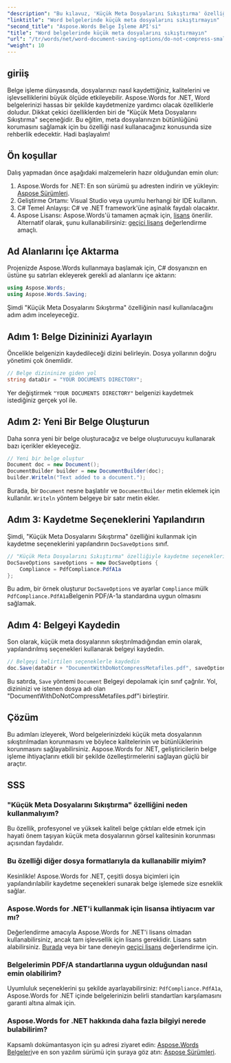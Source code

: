 ```yaml
---
"description": "Bu kılavuz, 'Küçük Meta Dosyalarını Sıkıştırma' özelliğinin kullanım sürecini adım adım anlatarak, belgelerinizin kaydetme işlemi boyunca bütünlüğünü ve kalitesini korumasını sağlar."
"linktitle": "Word belgelerinde küçük meta dosyalarını sıkıştırmayın"
"second_title": "Aspose.Words Belge İşleme API'si"
"title": "Word belgelerinde küçük meta dosyalarını sıkıştırmayın"
"url": "/tr/words/net/word-document-saving-options/do-not-compress-small-metafiles-word-documents/"
"weight": 10
---
```


## giriiş

Belge işleme dünyasında, dosyalarınızı nasıl kaydettiğiniz, kalitelerini ve işlevselliklerini büyük ölçüde etkileyebilir. Aspose.Words for .NET, Word belgelerinizi hassas bir şekilde kaydetmenize yardımcı olacak özelliklerle doludur. Dikkat çekici özelliklerden biri de "Küçük Meta Dosyalarını Sıkıştırma" seçeneğidir. Bu eğitim, meta dosyalarınızın bütünlüğünü korumasını sağlamak için bu özelliği nasıl kullanacağınız konusunda size rehberlik edecektir. Hadi başlayalım!

## Ön koşullar

Dalış yapmadan önce aşağıdaki malzemelerin hazır olduğundan emin olun:

1. Aspose.Words for .NET: En son sürümü şu adresten indirin ve yükleyin: [Aspose Sürümleri](https://releases.aspose.com/words/net/).
2. Geliştirme Ortamı: Visual Studio veya uyumlu herhangi bir IDE kullanın.
3. C# Temel Anlayışı: C# ve .NET framework'üne aşinalık faydalı olacaktır.
4. Aspose Lisansı: Aspose.Words'ü tamamen açmak için, [lisans](https://purchase.aspose.com/buy) önerilir. Alternatif olarak, şunu kullanabilirsiniz: [geçici lisans](https://purchase.aspose.com/temporary-license/) değerlendirme amaçlı.

## Ad Alanlarını İçe Aktarma

Projenizde Aspose.Words kullanmaya başlamak için, C# dosyanızın en üstüne şu satırları ekleyerek gerekli ad alanlarını içe aktarın:

```csharp
using Aspose.Words;
using Aspose.Words.Saving;
```

Şimdi "Küçük Meta Dosyalarını Sıkıştırma" özelliğinin nasıl kullanılacağını adım adım inceleyeceğiz.

## Adım 1: Belge Dizininizi Ayarlayın

Öncelikle belgenizin kaydedileceği dizini belirleyin. Dosya yollarının doğru yönetimi çok önemlidir.

```csharp
// Belge dizininize giden yol
string dataDir = "YOUR DOCUMENTS DIRECTORY";
```

Yer değiştirmek `"YOUR DOCUMENTS DIRECTORY"` belgenizi kaydetmek istediğiniz gerçek yol ile.

## Adım 2: Yeni Bir Belge Oluşturun

Daha sonra yeni bir belge oluşturacağız ve belge oluşturucuyu kullanarak bazı içerikler ekleyeceğiz.

```csharp
// Yeni bir belge oluştur
Document doc = new Document();
DocumentBuilder builder = new DocumentBuilder(doc);
builder.Writeln("Text added to a document.");
```

Burada, bir `Document` nesne başlatılır ve `DocumentBuilder` metin eklemek için kullanılır. `Writeln` yöntem belgeye bir satır metin ekler.

## Adım 3: Kaydetme Seçeneklerini Yapılandırın

Şimdi, "Küçük Meta Dosyalarını Sıkıştırma" özelliğini kullanmak için kaydetme seçeneklerini yapılandırın `DocSaveOptions` sınıf.

```csharp
// "Küçük Meta Dosyalarını Sıkıştırma" özelliğiyle kaydetme seçeneklerini yapılandırın
DocSaveOptions saveOptions = new DocSaveOptions {
    Compliance = PdfCompliance.PdfA1a
};
```

Bu adım, bir örnek oluşturur `DocSaveOptions` ve ayarlar `Compliance` mülk `PdfCompliance.PdfA1a`Belgenin PDF/A-1a standardına uygun olmasını sağlamak.

## Adım 4: Belgeyi Kaydedin

Son olarak, küçük meta dosyalarının sıkıştırılmadığından emin olarak, yapılandırılmış seçenekleri kullanarak belgeyi kaydedin.

```csharp
// Belgeyi belirtilen seçeneklerle kaydedin
doc.Save(dataDir + "DocumentWithDoNotCompressMetafiles.pdf", saveOptions);
```

Bu satırda, `Save` yöntemi `Document` Belgeyi depolamak için sınıf çağrılır. Yol, dizininizi ve istenen dosya adı olan "DocumentWithDoNotCompressMetafiles.pdf"i birleştirir.

## Çözüm

Bu adımları izleyerek, Word belgelerinizdeki küçük meta dosyalarının sıkıştırılmadan korunmasını ve böylece kalitelerinin ve bütünlüklerinin korunmasını sağlayabilirsiniz. Aspose.Words for .NET, geliştiricilerin belge işleme ihtiyaçlarını etkili bir şekilde özelleştirmelerini sağlayan güçlü bir araçtır.

## SSS

### "Küçük Meta Dosyalarını Sıkıştırma" özelliğini neden kullanmalıyım?

Bu özellik, profesyonel ve yüksek kaliteli belge çıktıları elde etmek için hayati önem taşıyan küçük meta dosyalarının görsel kalitesinin korunması açısından faydalıdır.

### Bu özelliği diğer dosya formatlarıyla da kullanabilir miyim?

Kesinlikle! Aspose.Words for .NET, çeşitli dosya biçimleri için yapılandırılabilir kaydetme seçenekleri sunarak belge işlemede size esneklik sağlar.

### Aspose.Words for .NET'i kullanmak için lisansa ihtiyacım var mı?

Değerlendirme amacıyla Aspose.Words for .NET'i lisans olmadan kullanabilirsiniz, ancak tam işlevsellik için lisans gereklidir. Lisans satın alabilirsiniz. [Burada](https://purchase.aspose.com/buy) veya bir tane deneyin [geçici lisans](https://purchase.aspose.com/temporary-license/) değerlendirme için.

### Belgelerimin PDF/A standartlarına uygun olduğundan nasıl emin olabilirim?

Uyumluluk seçeneklerini şu şekilde ayarlayabilirsiniz: `PdfCompliance.PdfA1a`, Aspose.Words for .NET içinde belgelerinizin belirli standartları karşılamasını garanti altına almak için.

### Aspose.Words for .NET hakkında daha fazla bilgiyi nerede bulabilirim?

Kapsamlı dokümantasyon için şu adresi ziyaret edin: [Aspose.Words Belgeleri](https://reference.aspose.com/words/net/)ve en son yazılım sürümü için şuraya göz atın: [Aspose Sürümleri](https://releases.aspose.com/words/net/).